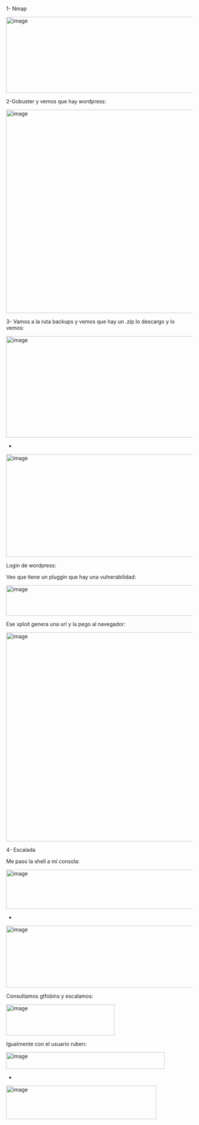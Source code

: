 1- Nmap

<img width="622" height="205" alt="image" src="https://github.com/user-attachments/assets/19bbd892-0578-4965-a9c4-d43605729305" />

2-Gobuster y vemos que hay wordpress:

<img width="741" height="548" alt="image" src="https://github.com/user-attachments/assets/c54eccb7-f98c-4807-a6c0-8abcd54fdf0d" />

3- Vamos a la ruta backups y vemos que hay un .zip lo descargo y lo vemos:

<img width="537" height="273" alt="image" src="https://github.com/user-attachments/assets/ff9520b2-bc98-487c-a622-f84402529a15" />

-

<img width="670" height="277" alt="image" src="https://github.com/user-attachments/assets/7764db23-f91b-4501-91a5-fc485348fc74" />

Login de wordpress:

Veo que tiene un pluggin que hay una vulnerabilidad:

<img width="578" height="82" alt="image" src="https://github.com/user-attachments/assets/63be63e8-ddf7-4547-9075-86fb119d71d7" />

Ese xploit genera una url y la pego al navegador:

<img width="955" height="563" alt="image" src="https://github.com/user-attachments/assets/fa78c436-b326-48d9-9b42-2f9b89e6008f" />

4- Escalada

Me paso la shell a mi consola:

<img width="560" height="106" alt="image" src="https://github.com/user-attachments/assets/b46d976d-2daf-4c41-8b74-4700dd68385a" />

-

<img width="753" height="167" alt="image" src="https://github.com/user-attachments/assets/a4eb91df-606c-4894-9e98-a89c9fb7b4c0" />

Consultamos gtfobins y escalamos:

<img width="292" height="84" alt="image" src="https://github.com/user-attachments/assets/30c93a44-56eb-448e-b280-1e6d5d672285" />

Igualmente con el usuario ruben:

<img width="428" height="45" alt="image" src="https://github.com/user-attachments/assets/fba0357b-37b0-471a-8c54-81e7952f91ed" />

-

<img width="405" height="90" alt="image" src="https://github.com/user-attachments/assets/59b2de59-7397-4c60-88a6-4dfc237943f6" />
